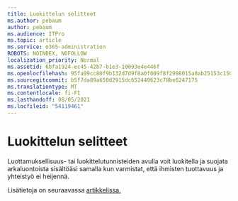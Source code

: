 ```yaml
---
title: Luokittelun selitteet
ms.author: pebaum
author: pebaum
ms.audience: ITPro
ms.topic: article
ms.service: o365-administration
ROBOTS: NOINDEX, NOFOLLOW
localization_priority: Normal
ms.assetid: 6bfa1924-ec45-42b7-b1e3-10093e4e446f
ms.openlocfilehash: 95fa99cc80f9b132d7d9f8a0f009f8f2998015a0ab25153c150c4f9e7f9291dc
ms.sourcegitcommit: b5f7da89a650d2915dc652449623c78be6247175
ms.translationtype: MT
ms.contentlocale: fi-FI
ms.lasthandoff: 08/05/2021
ms.locfileid: "54119461"
---
```

# <a name="classification-labels"></a>Luokittelun selitteet

Luottamuksellisuus- tai luokittelutunnisteiden avulla voit luokitella ja suojata arkaluontoista sisältöäsi samalla kun varmistat, että ihmisten tuottavuus ja yhteistyö ei heijennä.

Lisätietoja on seuraavassa [artikkelissa.](https://docs.microsoft.com/microsoft-365/compliance/sensitivity-labels)
